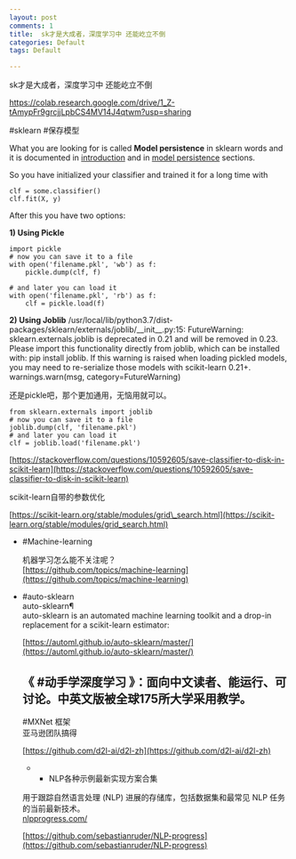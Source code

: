 ```yaml
---
layout: post
comments: 1
title:  sk才是大成者，深度学习中 还能屹立不倒
categories: Default
tags: Default

---
```

sk才是大成者，深度学习中 还能屹立不倒

https://colab.research.google.com/drive/1_Z-tAmypFr9grcjjLpbCS4MV14J4qtwm?usp=sharing

#sklearn #保存模型

What you are looking for is called **Model persistence** in sklearn words and it is documented in [introduction](http://scikit-learn.org/stable/tutorial/basic/tutorial.html#model-persistence) and in [model persistence](http://scikit-learn.org/stable/modules/model_persistence.html) sections.

So you have initialized your classifier and trained it for a long time with

```
clf = some.classifier()
clf.fit(X, y)
```

After this you have two options:

**1) Using Pickle**

```
import pickle
# now you can save it to a file
with open('filename.pkl', 'wb') as f:
    pickle.dump(clf, f)

# and later you can load it
with open('filename.pkl', 'rb') as f:
    clf = pickle.load(f)
```

**2) Using Joblib**
/usr/local/lib/python3.7/dist-packages/sklearn/externals/joblib/\_\_init\_\_.py:15: FutureWarning: sklearn.externals.joblib is deprecated in 0.21 and will be removed in 0.23. Please import this functionality directly from joblib, which can be installed with: pip install joblib. If this warning is raised when loading pickled models, you may need to re-serialize those models with scikit-learn 0.21+. warnings.warn(msg, category=FutureWarning)

还是pickle吧，那个更加通用，无恼用就可以。
```
from sklearn.externals import joblib
# now you can save it to a file
joblib.dump(clf, 'filename.pkl') 
# and later you can load it
clf = joblib.load('filename.pkl')
```

[https://stackoverflow.com/questions/10592605/save-classifier-to-disk-in-scikit-learn](https://stackoverflow.com/questions/10592605/save-classifier-to-disk-in-scikit-learn)


scikit-learn自带的参数优化

[https://scikit-learn.org/stable/modules/grid\_search.html](https://scikit-learn.org/stable/modules/grid_search.html)


-   #Machine-learning  
      
    机器学习怎么能不关注呢？  
    [https://github.com/topics/machine-learning](https://github.com/topics/machine-learning)​


-   #auto-sklearn  
    auto-sklearn¶  
    auto-sklearn is an automated machine learning toolkit and a drop-in replacement for a scikit-learn estimator:  
      
    [https://automl.github.io/auto-sklearn/master/](https://automl.github.io/auto-sklearn/master/)​
	
	
	## 《 #动手学深度学习 》：面向中文读者、能运行、可讨论。中英文版被全球175所大学采用教学。  
    #MXNet 框架  
    亚马逊团队搞得  
      
    [https://github.com/d2l-ai/d2l-zh](https://github.com/d2l-ai/d2l-zh)​
	
	
	
	
	- -   NLP各种示例最新实现方案合集  
      
    用于跟踪自然语言处理 (NLP) 进展的存储库，包括数据集和最常见 NLP 任务的当前最新技术。  
    [nlpprogress.com/](https://nlpprogress.com/)  
      
      
    [https://github.com/sebastianruder/NLP-progress](https://github.com/sebastianruder/NLP-progress)​